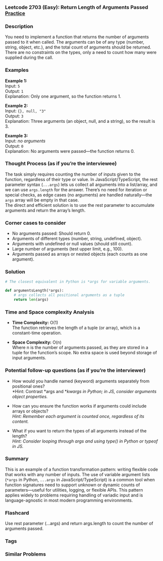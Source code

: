 ### Leetcode 2703 (Easy): Return Length of Arguments Passed [Practice](https://leetcode.com/problems/return-length-of-arguments-passed)

### Description  
You need to implement a function that returns the number of arguments passed to it when called. The arguments can be of any type (number, string, object, etc.), and the total count of arguments should be returned. There are no constraints on the types, only a need to count how many were supplied during the call.

### Examples  

**Example 1:**  
Input: `5`  
Output: `1`  
Explanation: Only one argument, so the function returns 1.

**Example 2:**  
Input: `{}, null, "3"`  
Output: `3`  
Explanation: Three arguments (an object, null, and a string), so the result is 3.

**Example 3:**  
Input: *no arguments*  
Output: `0`  
Explanation: No arguments were passed—the function returns 0.

### Thought Process (as if you’re the interviewee)  
The task simply requires counting the number of inputs given to the function, regardless of their type or value. In JavaScript/TypeScript, the rest parameter syntax (`...args`) lets us collect all arguments into a list/array, and we can use `args.length` for the answer. There’s no need for iteration or special checks, as edge cases (no arguments) are handled naturally—the `args` array will be empty in that case.  
The direct and efficient solution is to use the rest parameter to accumulate arguments and return the array’s length.

### Corner cases to consider  
- No arguments passed: Should return 0.
- Arguments of different types (number, string, undefined, object).
- Arguments with undefined or null values (should still count).
- Large number of arguments (test upper limit, e.g., 100).
- Arguments passed as arrays or nested objects (each counts as one argument).

### Solution

```python
# The closest equivalent in Python is *args for variable arguments.

def argumentsLength(*args):
    # args collects all positional arguments as a tuple
    return len(args)
```

### Time and Space complexity Analysis  

- **Time Complexity:** O(1)  
  The function retrieves the length of a tuple (or array), which is a constant-time operation.

- **Space Complexity:** O(n)  
  Where n is the number of arguments passed, as they are stored in a tuple for the function’s scope. No extra space is used beyond storage of input arguments.

### Potential follow-up questions (as if you’re the interviewer)  

- How would you handle named (keyword) arguments separately from positional ones?  
  *Hint: Contrast *args and **kwargs in Python; in JS, consider arguments object properties.*

- How can you ensure the function works if arguments could include arrays or objects?  
  *Hint: Remember each argument is counted once, regardless of its content.*

- What if you want to return the types of all arguments instead of the length?  
  *Hint: Consider looping through args and using type() in Python or typeof in JS.*

### Summary
This is an example of a function transformation pattern: writing flexible code that works with any number of inputs. The use of variable argument lists (`*args` in Python, `...args` in JavaScript/TypeScript) is a common tool when function signatures need to support unknown or dynamic counts of parameters—useful for utilities, logging, or flexible APIs. This pattern applies widely to problems requiring handling of variadic input and is language-agnostic in most modern programming environments.


### Flashcard
Use rest parameter (...args) and return args.length to count the number of arguments passed.

### Tags

### Similar Problems
